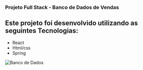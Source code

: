 ### Projeto Full Stack - Banco de Dados de Vendas

## Este projeto foi desenvolvido utilizando as seguintes Tecnologias:
 * React
 * Html/css
 * Spring

![Banco de Dados](https://github.com/user-attachments/assets/988bae06-b8d0-4c68-ae65-1cbbba5a83a4)
